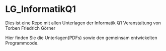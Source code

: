# LG_InformatikQ1
Dies ist eine Repo mit allen Unterlagen der Informatik Q1 Veranstaltung von Torben Friedrich Görner

Hier finden Sie die Unterlagen(PDFs) sowie den gemeinsam entwickelten Programmcode.
